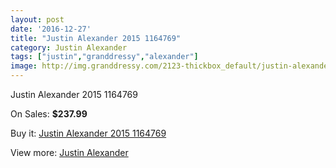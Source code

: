 ```yaml
---
layout: post
date: '2016-12-27'
title: "Justin Alexander 2015 1164769"
category: Justin Alexander
tags: ["justin","granddressy","alexander"]
image: http://img.granddressy.com/2123-thickbox_default/justin-alexander-2015-1164769.jpg
---
```

Justin Alexander 2015 1164769

On Sales: **$237.99**
<a href="https://www.granddressy.com/en/justin-alexander/1727-justin-alexander-2015-1164769.html"><amp-img layout="responsive" width="600" height="600" src="//img.granddressy.com/2123-thickbox_default/justin-alexander-2015-1164769.jpg" alt="Justin Alexander 2015 1164769 0" /></a>
<a href="https://www.granddressy.com/en/justin-alexander/1727-justin-alexander-2015-1164769.html"><amp-img layout="responsive" width="600" height="600" src="//img.granddressy.com/2125-thickbox_default/justin-alexander-2015-1164769.jpg" alt="Justin Alexander 2015 1164769 1" /></a>
<a href="https://www.granddressy.com/en/justin-alexander/1727-justin-alexander-2015-1164769.html"><amp-img layout="responsive" width="600" height="600" src="//img.granddressy.com/2124-thickbox_default/justin-alexander-2015-1164769.jpg" alt="Justin Alexander 2015 1164769 2" /></a>

Buy it: [Justin Alexander 2015 1164769](https://www.granddressy.com/en/justin-alexander/1727-justin-alexander-2015-1164769.html "Justin Alexander 2015 1164769")

View more: [Justin Alexander](https://www.granddressy.com/en/88-justin-alexander "Justin Alexander")